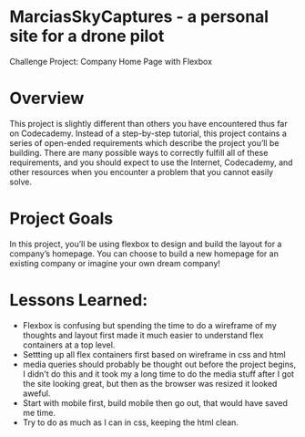 # MarciasSkyCaptures - a personal site for a drone pilot
Challenge Project: Company Home Page with Flexbox

# Overview
​This project is slightly different than others you have encountered thus far on Codecademy. Instead of a step-by-step tutorial, this project contains a series of open-ended requirements which describe the project you’ll be building. There are many possible ways to correctly fulfill all of these requirements, and you should expect to use the Internet, Codecademy, and other resources when you encounter a problem that you cannot easily solve.​

# Project Goals
In this project, you’ll be using flexbox to design and build the layout for a company’s homepage. You can choose to build a new homepage for an existing company or imagine your own dream company!​

# Lessons Learned:
- Flexbox is confusing but spending the time to do a wireframe of my thoughts and layout first made it much easier to understand flex containers at a top level.
- Settting up all flex containers first based on wireframe in css and html
- media queries should probably be thought out before the project begins, I didn't do this and it took my a long time to do the media stuff after I got the site looking great, but then as the browser was resized it looked aweful. 
- Start with mobile first, build mobile then go out, that would have saved me time. 
- Try to do as much as I can in css, keeping the html clean. 
